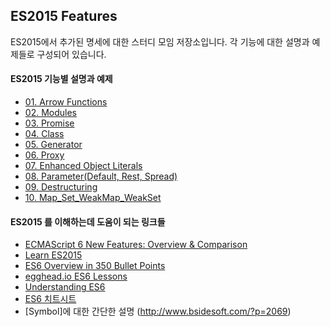 ## ES2015 Features

ES2015에서 추가된 명세에 대한 스터디 모임 저장소입니다. 각 기능에 대한 설명과 예제들로 구성되어 있습니다.

#### ES2015 기능별 설명과 예제
- [01. Arrow Functions](./arrow-functions)
- [02. Modules](./modules)
- [03. Promise](./promise)
- [04. Class](./classes)
- [05. Generator](./generator)
- [06. Proxy](./proxy)
- [07. Enhanced Object Literals](./enhanced-object-literals)
- [08. Parameter(Default, Rest, Spread)](./parameter)
- [09. Destructuring](./destructuring)
- [10. Map_Set_WeakMap_WeakSet](./map-set-weakmap-weakset)

#### ES2015 를 이해하는데 도움이 되는 링크들
- [ECMAScript 6 New Features: Overview & Comparison](http://es6-features.org/)
- [Learn ES2015](https://babeljs.io/docs/learn-es2015/)
- [ES6 Overview in 350 Bullet Points](https://github.com/bevacqua/es6/)
- [egghead.io ES6 Lessons](https://egghead.io/technologies/es6/)
- [Understanding ES6](https://leanpub.com/understandinges6/read/)
- [ES6 치트시트](https://github.com/DrkSephy/es6-cheatsheet/blob/master/README_ko.md)
- [Symbol]에 대한 간단한 설명 (http://www.bsidesoft.com/?p=2069)

